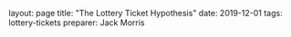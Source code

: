 layout: page
title: "The Lottery Ticket Hypothesis"
date: 2019-12-01
tags: lottery-tickets
preparer: Jack Morris
